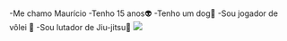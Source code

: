 -Me chamo Maurício
-Tenho 15 anos👽
-Tenho um dog🐶
-Sou jogador de vôlei 🏐
-Sou lutador de Jiu-jitsu🥋
![](https://media1.tenor.com/m/6dOf85BKov0AAAAC/haikyuu-anime.gif)

